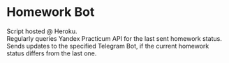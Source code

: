 # Homework Bot
Script hosted @ Heroku.  
Regularly queries Yandex Practicum API for the last sent homework status.  
Sends updates to the specified Telegram Bot, if the current homework status differs from the last one.
